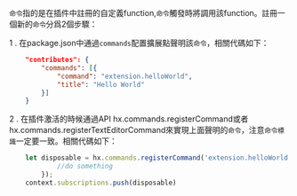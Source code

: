 `命令`指的是在插件中註冊的自定義function,`命令`觸發時將調用該function。註冊一個新的`命令`分爲2個步驟：

1 . 在package.json中通過`commands`配置擴展點聲明該`命令`，相關代碼如下：

```json
    "contributes": {
		"commands": [{
			"command": "extension.helloWorld",
			"title": "Hello World"
		}]
    }
```

2 . 在插件激活的時候通過API hx.commands.registerCommand或者hx.commands.registerTextEditorCommand來實現上面聲明的`命令`，注意`命令標識`一定要一致。相關代碼如下：

```javascript
    let disposable = hx.commands.registerCommand('extension.helloWorld', () => {
            //do something
        });
    context.subscriptions.push(disposable)
```
